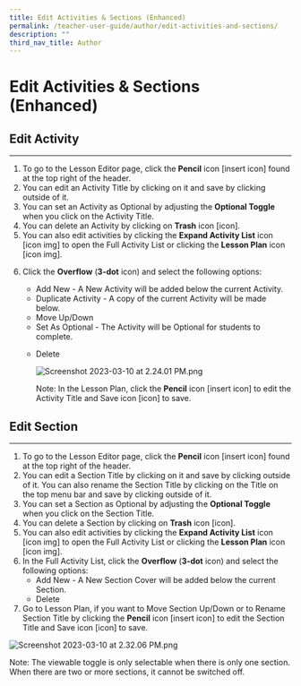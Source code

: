 ```yaml
---
title: Edit Activities & Sections (Enhanced)
permalink: /teacher-user-guide/author/edit-activities-and-sections/
description: ""
third_nav_title: Author
---
```

<h1 id="edit-activities-sections-enhanced-">Edit Activities &amp; Sections (Enhanced)</h1>
<h2 id="edit-activity">Edit Activity</h2>
<hr>
<ol>
<li>To go to the Lesson Editor page, click the <strong>Pencil</strong> icon [insert icon] found at the top right of the header.</li>
<li>You can edit an Activity Title by clicking on it and save by clicking outside of it.</li>
<li>You can set an Activity as Optional by adjusting the <strong>Optional Toggle</strong> when you click on the Activity Title.</li>
<li>You can delete an Activity by clicking on <strong>Trash</strong> icon [icon]. </li>
<li>You can also edit activities by clicking the <strong>Expand Activity List</strong> icon [icon img] to open the Full Activity List or clicking the <strong>Lesson Plan</strong> icon [icon img].</li>
<li><p>Click the <strong>Overflow</strong> (<strong>3-dot</strong> icon) and select the following options:</p>
<ul>
<li>Add New - A New Activity will be added below the current Activity.</li>
<li>Duplicate Activity - A copy of the current Activity will be made below.</li>
<li>Move Up/Down</li>
<li>Set As Optional - The Activity will be Optional for students to complete.</li>
<li><p>Delete</p>
<p>  <img alt="Screenshot 2023-03-10 at 2.24.01 PM.png" src="https://s3-us-west-2.amazonaws.com/secure.notion-static.com/d584e6b4-344e-4a9e-8fe3-da6dd3564a8b/Screenshot_2023-03-10_at_2.24.01_PM.png"></p>
<p>  Note: In the Lesson Plan, click the <strong>Pencil</strong> icon [insert icon] to edit the Activity Title and Save icon [icon] to save.</p>
</li>
</ul>
</li>
</ol>
<h2 id="edit-section">Edit Section</h2>
<hr>
<ol>
<li>To go to the Lesson Editor page, click the <strong>Pencil</strong> icon [insert icon] found at the top right of the header.</li>
<li>You can edit a Section Title by clicking on it and save by clicking outside of it. You can also rename the Section Title by clicking on the Title on the top menu bar and save by clicking outside of it.</li>
<li>You can set a Section as Optional by adjusting the <strong>Optional Toggle</strong> when you click on the Section Title.</li>
<li>You can delete a Section by clicking on <strong>Trash</strong> icon [icon]. </li>
<li>You can also edit activities by clicking the <strong>Expand Activity List</strong> icon [icon img] to open the Full Activity List or clicking the <strong>Lesson Plan</strong> icon [icon img].</li>
<li>In the Full Activity List, click the <strong>Overflow</strong> (<strong>3-dot</strong> icon) and select the following options:<ul>
<li>Add New - A New Section Cover will be added below the current Section.</li>
<li>Delete</li>
</ul>
</li>
<li>Go to Lesson Plan, if you want to Move Section Up/Down or to Rename Section Title by clicking the <strong>Pencil</strong> icon [insert icon] to edit the Section Title and Save icon [icon] to save.</li>
</ol>
<p><img alt="Screenshot 2023-03-10 at 2.32.06 PM.png" src="https://s3-us-west-2.amazonaws.com/secure.notion-static.com/0cfe4fb5-c6d6-4d3a-8533-4bb8e9ca3cdc/Screenshot_2023-03-10_at_2.32.06_PM.png"></p>
<p>Note: The viewable toggle is only selectable when there is only one section. When there are two or more sections, it cannot be switched off.</p>
